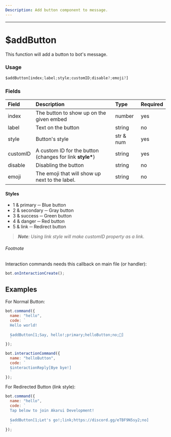 ```yaml
---
Description: Add button component to message.
---
```

<hr>

# $addButton

This function will add a button to bot's message.

### Usage 
```js
$addButton[index;label;style;customID;disable?;emoji?]
```

### Fields
| Field | Description | Type | Required |
| :--- | :--- | :--- | :--- |
| index | The button to show up on the given embed | number | yes |
| label | Text on the button | string | no |
| style | Button's style | str & num | yes |
| customID | A custom ID for the button (changes for link __style*__) | string | yes |
| disable | Disabling the button | string | no |
| emoji | The emoji that will show up next to the label. | string | no |

#### Styles
* 1 & primary ─ Blue button
* 2 & secondary ─ Gray button
* 3 & success ─ Green button
* 4 & danger ─ Red button
* 5 & link ─ Redirect button
> *__Note__: Using link style will make customID property as a link.*

###### Footnote
Interaction commands needs this callback on main file (or handler):
```js
bot.onInteractionCreate();
```
## Examples
For Normal Button:
```javascript
bot.command({
  name: "hello",
  code: `
  Hello world!
  
  $addButton[1;Say, hello!;primary;helloButton;no;👋]
  `
});

bot.interactionCommand({
  name: "helloButton",
  code: `
  $interactionReply[Bye bye!]
  `
});
```

For Redirected Button (link style):
```javascript
bot.command({
  name: "hello",
  code: `
  Tap below to join Akarui Development!
  
  $addButton[1;Let's go!;link;https://discord.gg/eTBF9N5sy2;no]
  `
});
```
